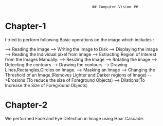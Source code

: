                                             ## Computer-Vision ##

Chapter-1
=========
I tried to perform following Basic operations on the image which includes :

--> Reading the image
--> Writing the image to Disk
--> Displaying the image
--> Reading the Individual pixel from image
--> Extracting Region of Interest from the Images Manually.
--> Resizing the Image
--> Rotating the image
--> Detecting the contours 
--> Drawing the contours
--> Drawing Lines,Rectangles,Circles on Image.
--> Masking an Image 
--> Changing the Threshold of an Image.(Removes Lighter and Darker regions  of Image)
-->Erosions (To reduce the size of Foreground Objects)
--> Dilations(To Increase the Size of Foreground Objects)


Chapter-2
=========
We performed Face and Eye Detection in Image using Haar Cascade.

